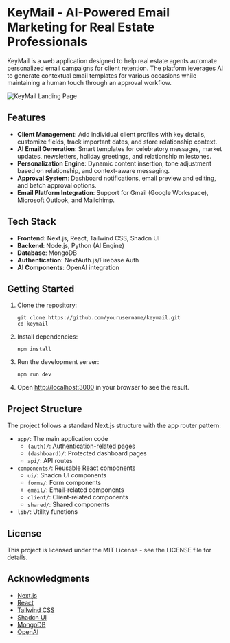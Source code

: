 # KeyMail - AI-Powered Email Marketing for Real Estate Professionals

KeyMail is a web application designed to help real estate agents automate personalized email campaigns for client retention. The platform leverages AI to generate contextual email templates for various occasions while maintaining a human touch through an approval workflow.

![KeyMail Landing Page](https://i.imgur.com/example.png)

## Features

- **Client Management**: Add individual client profiles with key details, customize fields, track important dates, and store relationship context.
- **AI Email Generation**: Smart templates for celebratory messages, market updates, newsletters, holiday greetings, and relationship milestones.
- **Personalization Engine**: Dynamic content insertion, tone adjustment based on relationship, and context-aware messaging.
- **Approval System**: Dashboard notifications, email preview and editing, and batch approval options.
- **Email Platform Integration**: Support for Gmail (Google Workspace), Microsoft Outlook, and Mailchimp.

## Tech Stack

- **Frontend**: Next.js, React, Tailwind CSS, Shadcn UI
- **Backend**: Node.js, Python (AI Engine)
- **Database**: MongoDB
- **Authentication**: NextAuth.js/Firebase Auth
- **AI Components**: OpenAI integration

## Getting Started

1. Clone the repository:
   ```
   git clone https://github.com/yourusername/keymail.git
   cd keymail
   ```

2. Install dependencies:
   ```
   npm install
   ```

3. Run the development server:
   ```
   npm run dev
   ```

4. Open [http://localhost:3000](http://localhost:3000) in your browser to see the result.

## Project Structure

The project follows a standard Next.js structure with the app router pattern:

- `app/`: The main application code
  - `(auth)/`: Authentication-related pages
  - `(dashboard)/`: Protected dashboard pages
  - `api/`: API routes
- `components/`: Reusable React components
  - `ui/`: Shadcn UI components
  - `forms/`: Form components
  - `email/`: Email-related components
  - `client/`: Client-related components
  - `shared/`: Shared components
- `lib/`: Utility functions

## License

This project is licensed under the MIT License - see the LICENSE file for details.

## Acknowledgments

- [Next.js](https://nextjs.org/)
- [React](https://reactjs.org/)
- [Tailwind CSS](https://tailwindcss.com/)
- [Shadcn UI](https://ui.shadcn.com/)
- [MongoDB](https://www.mongodb.com/)
- [OpenAI](https://openai.com/)
